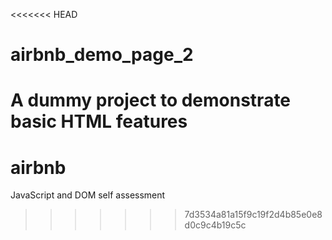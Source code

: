 <<<<<<< HEAD
# airbnb_demo_page_2
A dummy project to demonstrate basic HTML features
=======
# airbnb
JavaScript and DOM self assessment
>>>>>>> 7d3534a81a15f9c19f2d4b85e0e8d0c9c4b19c5c
